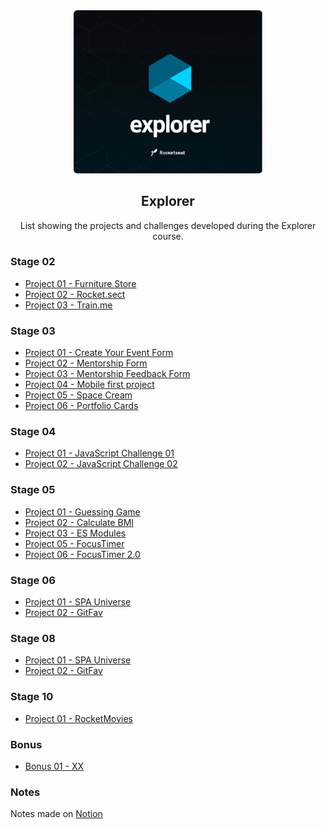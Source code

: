 
<div align="center">
  <img alt="Explorer logo" src="./.github/explorer-cover.png" width="60%"/>
</div>
<h2 align="center">
  Explorer
</h2>
<p align="center">
List showing the projects and challenges developed during the Explorer course.
</p>

### Stage 02

- [Project 01 - Furniture Store](https://github.com/diegommagno/rocketseat/tree/main/explorer/stage-02/furniture-store/pt-br)
- [Project 02 - Rocket.sect](https://github.com/diegommagno/rocketseat/tree/main/explorer/stage-02/rocket-sect/pt-br)
- [Project 03 - Train.me](https://github.com/diegommagno/rocketseat/tree/main/explorer/stage-02/train-me)

### Stage 03

- [Project 01 - Create Your Event Form](https://github.com/diegommagno/rocketseat/tree/main/explorer/stage-03/create-your-event-form)
- [Project 02 - Mentorship Form](https://github.com/diegommagno/rocketseat/tree/main/explorer/stage-03/mentorship-form)
- [Project 03 - Mentorship Feedback Form](https://github.com/diegommagno/rocketseat/tree/main/explorer/stage-03/mentorship-feedback-form)
- [Project 04 - Mobile first project](https://github.com/diegommagno/rocketseat/tree/main/explorer/stage-03/responsive)
- [Project 05 - Space Cream](https://github.com/diegommagno/rocketseat/tree/main/explorer/stage-03/advanced-css/space-cream)
- [Project 06 - Portfolio Cards](https://github.com/diegommagno/rocketseat/tree/main/explorer/stage-03/advanced-css/portfolio-cards)


### Stage 04

- [Project 01 - JavaScript Challenge 01](https://github.com/diegommagno/rocketseat/tree/main/explorer/stage-04)
- [Project 02 - JavaScript Challenge 02](https://github.com/diegommagno/rocketseat/tree/main/explorer/stage-04)

### Stage 05

- [Project 01 - Guessing Game](https://github.com/diegommagno/rocketseat/tree/main/explorer/stage-05/jogo-adivinhacao)
- [Project 02 - Calculate BMI](https://github.com/diegommagno/rocketseat/tree/main/explorer/stage-05/calculadora-de-imc)
- [Project 03 - ES Modules](https://github.com/diegommagno/rocketseat/tree/main/explorer/stage-05/es-modules)
- [Project 05 - FocusTimer](https://github.com/diegommagno/rocketseat/tree/main/explorer/stage-05/focustimer)
- [Project 06 - FocusTimer 2.0](https://github.com/diegommagno/rocketseat/tree/main/explorer/stage-05/focustimer-2)

### Stage 06

- [Project 01 - SPA Universe](https://github.com/diegommagno/rocketseat/tree/main/explorer/stage-05/jogo-adivinhacao)
- [Project 02 - GitFav](https://github.com/diegommagno/rocketseat/tree/main/explorer/stage-05/jogo-adivinhacao)

### Stage 08

- [Project 01 - SPA Universe](https://github.com/diegommagno/rocketseat/tree/main/explorer/stage-05/jogo-adivinhacao)
- [Project 02 - GitFav](https://github.com/diegommagno/rocketseat/tree/main/explorer/stage-05/jogo-adivinhacao)

### Stage 10

- [Project 01 - RocketMovies](https://github.com/diegommagno/rocketseat/tree/main/explorer/stage-05/jogo-adivinhacao)


### Bonus 

- [Bonus 01 - XX](link)


### Notes
Notes made on [Notion](link)
